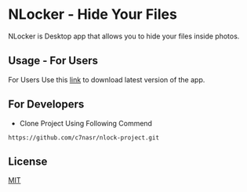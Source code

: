 # NLocker - Hide Your Files

NLocker is Desktop app that allows you to hide your files inside photos.

## Usage - For Users

For Users Use this [link](https://github.com/c7nasr/NLock/releases/download/1.0.0/NLocker.rar) to download latest version of the app.


## For Developers 
- Clone Project Using Following Commend
```text
https://github.com/c7nasr/nlock-project.git
```


## License
[MIT](https://choosealicense.com/licenses/mit/)
